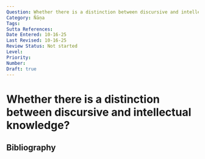 ```yaml
---
Question: Whether there is a distinction between discursive and intellectual knowledge?
Category: Ñāṇa
Tags: 
Sutta References: 
Date Entered: 10-16-25
Last Revised: 10-16-25
Review Status: Not started
Level: 
Priority: 
Number: 
Draft: true
---
```


# Whether there is a distinction between discursive and intellectual knowledge?

## Bibliography

<!-- 

Notes:



-->